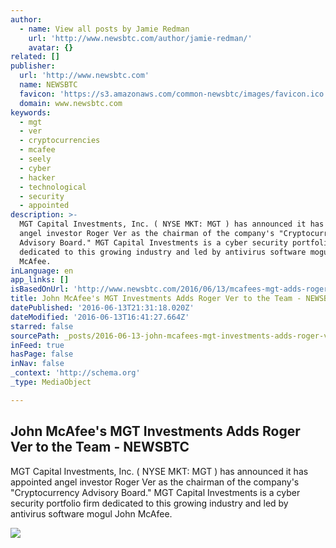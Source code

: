 ```yaml
---
author:
  - name: View all posts by Jamie Redman
    url: 'http://www.newsbtc.com/author/jamie-redman/'
    avatar: {}
related: []
publisher:
  url: 'http://www.newsbtc.com'
  name: NEWSBTC
  favicon: 'https://s3.amazonaws.com/common-newsbtc/images/favicon.ico'
  domain: www.newsbtc.com
keywords:
  - mgt
  - ver
  - cryptocurrencies
  - mcafee
  - seely
  - cyber
  - hacker
  - technological
  - security
  - appointed
description: >-
  MGT Capital Investments, Inc. ( NYSE MKT: MGT ) has announced it has appointed
  angel investor Roger Ver as the chairman of the company's "Cryptocurrency
  Advisory Board." MGT Capital Investments is a cyber security portfolio firm
  dedicated to this growing industry and led by antivirus software mogul John
  McAfee.
inLanguage: en
app_links: []
isBasedOnUrl: 'http://www.newsbtc.com/2016/06/13/mcafees-mgt-adds-roger-ver-to-the-team/'
title: John McAfee's MGT Investments Adds Roger Ver to the Team - NEWSBTC
datePublished: '2016-06-13T21:31:18.020Z'
dateModified: '2016-06-13T16:41:27.664Z'
starred: false
sourcePath: _posts/2016-06-13-john-mcafees-mgt-investments-adds-roger-ver-to-the-team-n.md
inFeed: true
hasPage: false
inNav: false
_context: 'http://schema.org'
_type: MediaObject

---
```

<article style=""><h1>John McAfee's MGT Investments Adds Roger Ver to the Team - NEWSBTC</h1><p>MGT Capital Investments, Inc. ( NYSE MKT: MGT ) has announced it has appointed angel investor Roger Ver as the chairman of the company's "Cryptocurrency Advisory Board." MGT Capital Investments is a cyber security portfolio firm dedicated to this growing industry and led by antivirus software mogul John McAfee.</p><img src="http://s3.amazonaws.com/main-newsbtc-images/2016/06/13165814/John-McAfees-MGT-Investments-Adds-Roger-Ver-to-the-Team.jpg" /></article>